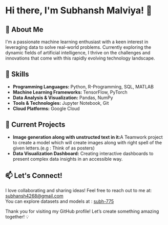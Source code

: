 <h1>Hi there, I'm Subhansh Malviya! 👋</h1>

<h2>🚀 About Me</h2>
<p>
    I'm a passionate machine learning enthusiast with a keen interest in leveraging data to solve real-world problems. Currently exploring the dynamic fields of artificial intelligence, I thrive on the challenges and innovations that come with this rapidly evolving technology landscape.
</p>

<h2>🔧 Skills</h2>
<ul>
    <li><strong>Programming Languages:</strong> Python, R-Programming, SQL, MATLAB</li>
    <li><strong>Machine Learning Frameworks:</strong> TensorFlow, PyTorch </li>
    <li><strong>Data Analysis & Visualization:</strong> Pandas, NumPy </li>
    <li><strong>Tools & Technologies:</strong> Jupyter Notebook, Git</li>
    <li><strong>Cloud Platforms:</strong> Google Cloud</li>
</ul>

<h2>🌱 Current Projects</h2>
<ul>
    <li><strong>Image generation along with unstructed text in it:</strong>A Teamwork project to create a model which will create images along with right spell of the given letters.(e.g : Think of as posters)</li>
    <li><strong>Data Visualization Dashboard:</strong> Creating interactive dashboards to present complex data insights in an accessible way.</li>
</ul>

<h2>📫 Let's Connect!</h2>
<p>
    I love collaborating and sharing ideas! Feel free to reach out to me at: <a href="subhansh4268@gmail.com">subhansh4268@gmail.com</a><br>
    You can explore datasets and models at : <a href=https://huggingface.co/Subh775>subh-775</a>

</p>

<p>Thank you for visiting my GitHub profile! Let’s create something amazing together! 💡</p>
